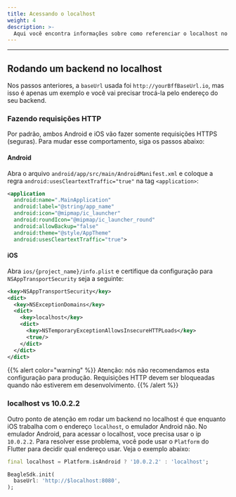 ```yaml
---
title: Acessando o localhost
weight: 4
description: >-
  Aqui você encontra informações sobre como referenciar o localhost no Beagle Flutter.
---
```


---

## Rodando um backend no localhost
Nos passos anteriores, a `baseUrl` usada foi `http://yourBffBaseUrl.io`, mas isso é apenas um exemplo e você vai precisar trocá-la pelo endereço do seu backend.

### Fazendo requisições HTTP
Por padrão, ambos Android e iOS vão fazer somente requisições HTTPS (seguras). Para mudar esse comportamento, siga os passos abaixo:

#### Android
Abra o arquivo `android/app/src/main/AndroidManifest.xml` e coloque a regra `android:usesCleartextTraffic="true"` na tag `<application>`:

```xml
<application
  android:name=".MainApplication"
  android:label="@string/app_name"
  android:icon="@mipmap/ic_launcher"
  android:roundIcon="@mipmap/ic_launcher_round"
  android:allowBackup="false"
  android:theme="@style/AppTheme"
  android:usesCleartextTraffic="true">
```

#### iOS
Abra `ios/{project_name}/info.plist` e certifique da configuração para `NSAppTransportSecurity` seja a seguinte:

```xml
<key>NSAppTransportSecurity</key>
<dict>
  <key>NSExceptionDomains</key>
  <dict>
    <key>localhost</key>
    <dict>
      <key>NSTemporaryExceptionAllowsInsecureHTTPLoads</key>
      <true/>
    </dict>
  </dict>
</dict>
```

{{% alert color="warning" %}}
Atenção: nós não recomendamos esta configuração para produção. Requisições HTTP devem ser bloqueadas quando não estiverem em desenvolvimento.
{{% /alert %}}

### localhost vs 10.0.2.2
Outro ponto de atenção em rodar um backend no localhost é que enquanto iOS trabalha com o endereço `localhost`, o emulador Android não. No emulador Android, para acessar o localhost, voce precisa usar o ip `10.0.2.2`. Para resolver esse problema, você pode usar o `Platform` do Flutter para decidir qual endereço usar. Veja o exemplo abaixo:

```dart
final localhost = Platform.isAndroid ? '10.0.2.2' : 'localhost';

BeagleSdk.init(
  baseUrl: 'http://$localhost:8080',
);
```
